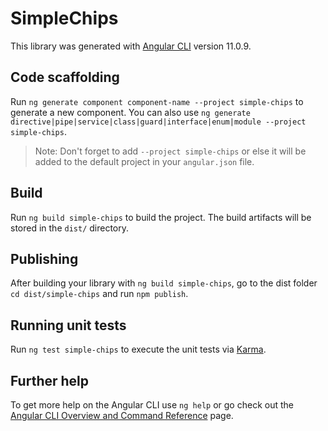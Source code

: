 # SimpleChips

This library was generated with [Angular CLI](https://github.com/angular/angular-cli) version 11.0.9.

## Code scaffolding

Run `ng generate component component-name --project simple-chips` to generate a new component. You can also use `ng generate directive|pipe|service|class|guard|interface|enum|module --project simple-chips`.
> Note: Don't forget to add `--project simple-chips` or else it will be added to the default project in your `angular.json` file. 

## Build

Run `ng build simple-chips` to build the project. The build artifacts will be stored in the `dist/` directory.

## Publishing

After building your library with `ng build simple-chips`, go to the dist folder `cd dist/simple-chips` and run `npm publish`.

## Running unit tests

Run `ng test simple-chips` to execute the unit tests via [Karma](https://karma-runner.github.io).

## Further help

To get more help on the Angular CLI use `ng help` or go check out the [Angular CLI Overview and Command Reference](https://angular.io/cli) page.
